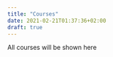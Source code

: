 ```yaml
---
title: "Courses"
date: 2021-02-21T01:37:36+02:00
draft: true
---
```


All courses will be shown here